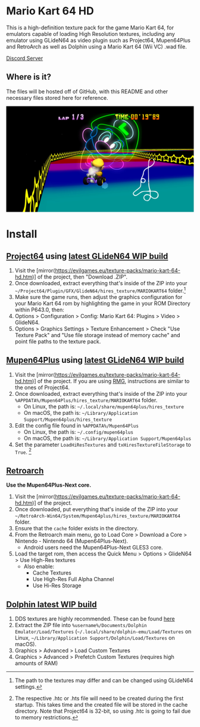 # Mario Kart 64 HD

This is a high-definition texture pack for the game Mario Kart 64, for emulators capable of loading High Resolution textures, including any emulator using GLideN64 as video plugin such as Project64, Mupen64Plus and RetroArch as well as Dolphin using a Mario Kart 64 (Wii VC) .wad file.

[Discord Server](https://discord.gg/Wva8Rwf)

## Where is it?

The files will be hosted off of GitHub, with this README and other necessary files stored here for reference.

![](/mk64hd.jpg)

# Install

## [Project64](https://www.pj64-emu.com/windows-downloads) using [latest GLideN64 WIP build](https://github.com/gonetz/GLideN64/releases)

1. Visit the [mirror(https://evilgames.eu/texture-packs/mario-kart-64-hd.htm)] of the project, then "Download .ZIP".
2. Once downloaded, extract everything that's inside of the ZIP into your `~/Project64/Plugin/GFX/GlideN64/hires_texture/MARIOKART64` folder.[^paths]
3. Make sure the game runs, then adjust the graphics configuration for your Mario Kart 64 rom by highlighting the game in your ROM Directory within P643.0, then:
4. Options > Configuration > Config: Mario Kart 64: Plugins > Video > GlideN64.
5. Options > Graphics Settings > Texture Enhancement > Check "Use Texture Pack" and "Use file storage instead of memory cache" and point file paths to the texture pack.

## [Mupen64Plus](https://www.mupen64plus.org) using [latest GLideN64 WIP build](https://github.com/gonetz/GLideN64/releases)

1. Visit the [mirror(https://evilgames.eu/texture-packs/mario-kart-64-hd.htm)] of the project. If you are using [RMG](https://github.com/Rosalie241/RMG/releases), instructions are similar to the ones of Project64.
2. Once downloaded, extract everything that's inside of the ZIP into your `%APPDATA%/Mupen64Plus/hires_texture/MARIOKART64` folder.
   - On Linux, the path is: `~/.local/share/mupen64plus/hires_texture`
   - On macOS, the path is: `~/Library/Application Support/Mupen64plus/hires_texture`
3. Edit the config file found in `%APPDATA%/Mupen64Plus`
   - On Linux, the path is: `~/.config/mupen64plus`
   - On macOS, the path is: `~/Library/Application Support/Mupen64plus`
4. Set the parameter `LoadHiResTextures` and `txHiresTextureFileStorage` to `True`. [^cache]

## [Retroarch](https://www.retroarch.com)

**Use the Mupen64Plus-Next core.**

1. Visit the [mirror(https://evilgames.eu/texture-packs/mario-kart-64-hd.htm)] of the project.
2. Once downloaded, put everything that's inside of the ZIP into your `~/RetroArch-Win64/System/Mupen64plus/hires_texture/MARIOKART64` folder.
3. Ensure that the `cache` folder exists in the directory.
3. From the Retroarch main menu, go to Load Core > Download a Core > Nintendo - Nintendo 64 (Mupen64Plus-Next).
   - Android users need the Mupen64Plus-Next GLES3 core.
4. Load the target rom, then access the Quick Menu > Options > GlideN64 > Use High-Res textures
   - Also enable:
     * Cache Textures
     * Use High-Res Full Alpha Channel
     * Use Hi-Res Storage

## [Dolphin latest WIP build](https://dolphin-emu.org/download/)

1. DDS textures are highly recommended. These can be found [here](https://evilgames.eu/texture-packs/mario-kart-64-hd.htm)
1. Extract the ZIP file into `%username%/Documents/Dolphin Emulator/Load/Textures` (`~/.local/share/dolphin-emu/Load/Textures` on Linux, `~/Library/Application Support/Dolphin/Load/Textures` on macOS).
1. Graphics > Advanced > Load Custom Textures
1. Graphics > Advanced > Prefetch Custom Textures (requires high amounts of RAM)

[^cache]: The respective .htc or .hts file will need to be created during the first startup. This takes time and the created file will be stored in the cache directory. Note that Project64 is 32-bit, so using .htc is going to fail due to memory restrictions.
[^paths]: The path to the textures may differ and can be changed using GLideN64 settings.
